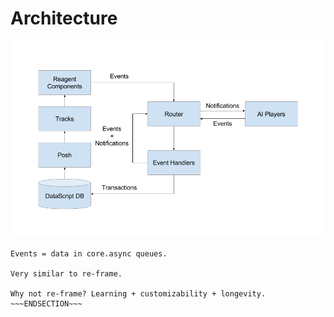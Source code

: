 <!SLIDE >
# Architecture

![Architecture Diagram](../_images/architecture_diagram.png)

~~~SECTION:notes~~~
Events = data in core.async queues.

Very similar to re-frame.

Why not re-frame? Learning + customizability + longevity.
~~~ENDSECTION~~~
